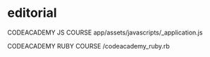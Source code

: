 # editorial

CODEACADEMY JS COURSE
app/assets/javascripts/_application.js

CODEACADEMY RUBY COURSE
/codeacademy_ruby.rb